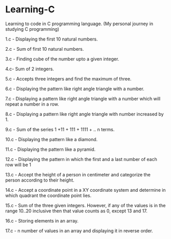 # Learning-C
Learning to code in C programming language. (My personal journey in studying C programming)

1.c - Displaying the first 10 natural numbers.

2.c - Sum of first 10 natural numbers.

3.c - Finding cube of the number upto a given integer.

4.c- Sum of 2 integers.

5.c - Accepts three integers and find the maximum of three.

6.c - Displaying the pattern like right angle triangle with a number.

7.c - Displaying a pattern like right angle triangle with a number which will repeat a number in a row.

8.c - Displaying a pattern like right angle triangle with number increased by 1.

9.c - Sum of the series 1 +11 + 111 + 1111 + .. n terms.

10.c - Displaying the pattern like a diamond.

11.c - Displaying the pattern like a pyramid.

12.c - Displaying the pattern in which the first and a last number of each row will be 1

13.c - Accept the height of a person in centimeter and categorize the person according to their height.

14.c - Accept a coordinate point in a XY coordinate system and determine in which quadrant the coordinate point lies.

15.c - Sum of the three given integers. However, if any of the values is in the range 10..20 
inclusive then that value counts as 0, except 13 and 17.

16.c - Storing elements in an array.

17.c - n number of values in an array and displaying it in reverse order.
